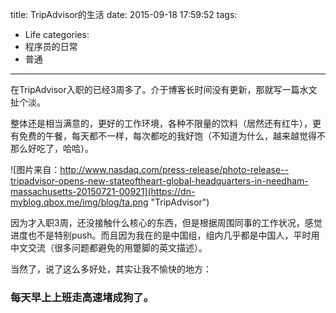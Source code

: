 title: TripAdvisor的生活
date: 2015-09-18 17:59:52
tags:
 - Life
categories:
- 程序员的日常
- 普通
---
在TripAdvisor入职的已经3周多了。介于博客长时间没有更新，那就写一篇水文扯个淡。    

<!-- more -->
整体还是相当满意的，更好的工作环境，各种不限量的饮料（居然还有红牛），更有免费的午餐，每天都不一样，每次都吃的我好饱（不知道为什么，越来越觉得不那么好吃了，哈哈）。   

![图片来自：http://www.nasdaq.com/press-release/photo-release--tripadvisor-opens-new-stateoftheart-global-headquarters-in-needham-massachusetts-20150721-00921](https://dn-myblog.qbox.me/img/blog/ta.png "TripAdvisor")  

因为才入职3周，还没接触什么核心的东西，但是根据周围同事的工作状况，感觉进度也不是特别push。而且因为我在的是中国组，组内几乎都是中国人，平时用中文交流（很多问题都避免的用蹩脚的英文描述）。

当然了，说了这么多好处，其实让我不愉快的地方：
### 每天早上上班走高速堵成狗了。
